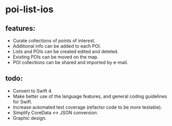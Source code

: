 # poi-list-ios
## features:
- Curate collections of points of interest. 
- Additional info can be added to each POI.
- Lists and POIs can be created edited and deleted.
- Existing POIs can be moved on the map.
- POI collections can be shared and imported by e-mail.
## todo:
- Convert to Swift 4.
- Make better use of the language features, and general coding guidelines for Swift.
- Increase automated test coverage (refactor code to be more testable).
- Simplify CoreData <-> JSON conversion.
- Graphic design.

